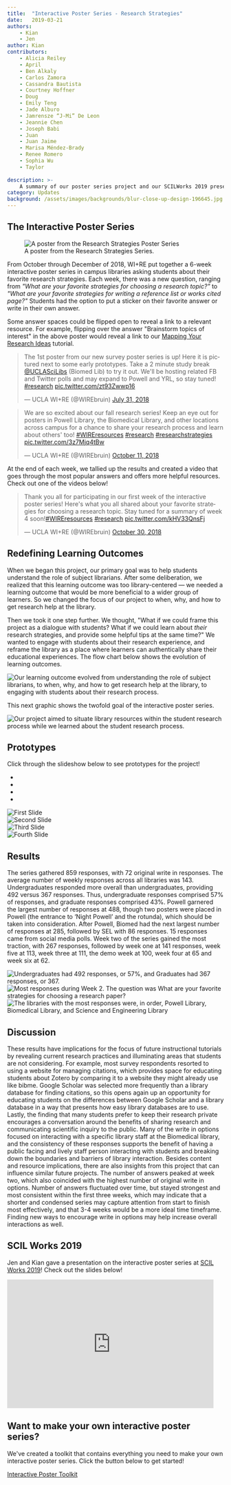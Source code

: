 ```yaml
---
title:  "Interactive Poster Series - Research Strategies"
date:   2019-03-21
authors:
    - Kian
    - Jen
author: Kian
contributors:
    - Alicia Reiley
    - April
    - Ben Alkaly
    - Carlos Zamora
    - Cassandra Bautista
    - Courtney Hoffner
    - Doug
    - Emily Teng
    - Jade Alburo
    - Jamrensze “J-Mi” De Leon
    - Jeannie Chen
    - Joseph Babi
    - Juan
    - Juan Jaime
    - Marisa Méndez-Brady
    - Renee Romero
    - Sophia Wu
    - Taylor
    
description: >-
    A summary of our poster series project and our SCILWorks 2019 presentation!
category: Updates
background: /assets/images/backgrounds/blur-close-up-design-196645.jpg
---
```


## The Interactive Poster Series

<figure class="figure border border-primary shadow mt-3">
  <img src="{{ '/assets/images/poster-1.jpg' | relative_url }}" class="figure-img img-fluid rounded" alt="A poster from the Research Strategies Poster Series">
  <figcaption class="figure-caption text-right">A poster from the Research Strategies Series.</figcaption>
</figure>

From October through December of 2018, WI+RE put together a 6-week interactive poster series in campus libraries asking students about their favorite research strategies. Each week, there was a new question, ranging from _"What are your favorite strategies for choosing a research topic?"_ to _"What are your favorite strategies for writing a reference list or works cited page?"_ Students had the option to put a sticker on their favorite answer or write in their own answer. 

Some answer spaces could be flipped open to reveal a link to a relevant resource. For example, flipping over the answer "Brainstorm topics of interest" in the above poster would reveal a link to our [Mapping Your Research Ideas](https://uclalibrary.github.io/research-tips/questions/) tutorial.

<div class="container">
  <div class="row">
    <div class="col-md-6">
        <blockquote class="twitter-tweet" data-lang="en"><p lang="en" dir="ltr">The 1st poster from our new survey poster series is up! Here it is pictured next to some early prototypes. Take a 2 minute study break <a href="https://twitter.com/UCLASciLibs?ref_src=twsrc%5Etfw">@UCLASciLibs</a> (Biomed Lib) to try it out. We&#39;ll be hosting related FB and Twitter polls and may expand to Powell and YRL, so stay tuned! <a href="https://twitter.com/hashtag/research?src=hash&amp;ref_src=twsrc%5Etfw">#research</a> <a href="https://t.co/zt93Zwwp16">pic.twitter.com/zt93Zwwp16</a></p>&mdash; UCLA WI+RE (@WIREbruin) <a href="https://twitter.com/WIREbruin/status/1024379653807464448?ref_src=twsrc%5Etfw">July 31, 2018</a></blockquote>
        <script async src="https://platform.twitter.com/widgets.js" charset="utf-8"></script>
    </div>
    <div class="col-md-6">
        <blockquote class="twitter-tweet" data-lang="en"><p lang="en" dir="ltr">We are so excited about our fall research series! Keep an eye out for posters in Powell Library, the Biomedical Library, and other locations across campus for a chance to share your research process and learn about others&#39; too! <a href="https://twitter.com/hashtag/WIREresources?src=hash&amp;ref_src=twsrc%5Etfw">#WIREresources</a> <a href="https://twitter.com/hashtag/research?src=hash&amp;ref_src=twsrc%5Etfw">#research</a> <a href="https://twitter.com/hashtag/researchstrategies?src=hash&amp;ref_src=twsrc%5Etfw">#researchstrategies</a> <a href="https://t.co/3z7Mjq4tBw">pic.twitter.com/3z7Mjq4tBw</a></p>&mdash; UCLA WI+RE (@WIREbruin) <a href="https://twitter.com/WIREbruin/status/1050501748777934848?ref_src=twsrc%5Etfw">October 11, 2018</a></blockquote>
        <script async src="https://platform.twitter.com/widgets.js" charset="utf-8"></script>
    </div>
  </div>
</div>

At the end of each week, we tallied up the results and created a video that goes through the most popular answers and offers more helpful resources. Check out one of the videos below!

<blockquote class="twitter-tweet tw-align-center" data-lang="en"><p lang="en" dir="ltr">Thank you all for participating in our first week of the interactive poster series! Here&#39;s what you all shared about your favorite strategies for choosing a research topic. Stay tuned for a summary of week 4 soon!<a href="https://twitter.com/hashtag/WIREresources?src=hash&amp;ref_src=twsrc%5Etfw">#WIREresources</a> <a href="https://twitter.com/hashtag/research?src=hash&amp;ref_src=twsrc%5Etfw">#research</a> <a href="https://t.co/kHV33QnsFj">pic.twitter.com/kHV33QnsFj</a></p>&mdash; UCLA WI+RE (@WIREbruin) <a href="https://twitter.com/WIREbruin/status/1057364574695878656?ref_src=twsrc%5Etfw">October 30, 2018</a></blockquote>
<script async src="https://platform.twitter.com/widgets.js" charset="utf-8"></script>

<h2 class="mt-5">Redefining Learning Outcomes</h2>

When we began this project, our primary goal was to help students understand the role of subject librarians. After some deliberation, we realized that this learning outcome was too library-centered — we needed a learning outcome that would be more beneficial to a wider group of learners. So we changed the focus of our project to when, why, and how to get research help at the library.

Then we took it one step further. We thought, "What if we could frame this project as a dialogue with students? What if we could learn about _their_ research strategies, and provide some helpful tips at the same time?" We wanted to engage with students about their research experience, and reframe the library as a place where learners can authentically share their educational experiences. The flow chart below shows the evolution of learning outcomes.

<img src="{{ '/assets/images/poster-learning-outcomes.png' | relative_url }}" class="img-fluid mt-2" alt="Our learning outcome evolved from understanding the role of subject librarians, to when, why, and how to get research help at the library, to engaging with students about their research process.">

This next graphic shows the twofold goal of the interactive poster series.

<img src="{{ '/assets/images/poster-challenge.png' | relative_url }}" class="img-fluid mt-2" alt="Our project aimed to situate library resources within the student research process while we learned about the student research process.">

## Prototypes

Click through the slideshow below to see prototypes for the project!

<!--How do I make the carousel responsive?"-->

<div id="demo" class="carousel slide shadow" data-ride="carousel">
  <ul class="carousel-indicators">
    <li data-target="#carouselExampleIndicators" data-slide-to="0" class="active"></li>
    <li data-target="#carouselExampleIndicators" data-slide-to="1"></li>
    <li data-target="#carouselExampleIndicators" data-slide-to="2"></li>
    <li data-target="#carouselExampleIndicators" data-slide-to="3"></li>
  </ul>
  
  <!--slideshow-->
  <div class="carousel-inner">
    <div class="carousel-item active">
      <img src="{{ '/assets/images/poster-prototype-1.png' | relative_url }}" class="d-block w-100 img-fluid" alt="First Slide">
    </div>
    <div class="carousel-item">
      <img src="{{ '/assets/images/poster-prototype-2.png' | relative_url }}" class="d-block img-fluid" alt="Second Slide">
    </div>
    <div class="carousel-item">
      <img src="{{ '/assets/images/poster-prototype-3.png' | relative_url }}" class="d-block w-100" alt="Third Slide">
    </div>
    <div class="carousel-item">
      <img src="{{ '/assets/images/poster-prototype-4.png' | relative_url }}" class="d-block img-fluid" alt="Fourth Slide">
    </div>
  </div>
  
  <!--controls-->
  <a class="carousel-control-prev" href="#demo" data-slide="prev">
    <span class="carousel-control-prev-icon"></span>
  </a>
  <a class="carousel-control-next" href="#demo" data-slide="next">
    <span class="carousel-control-next-icon"></span>
  </a>
  
</div>

<h2 class="mt-5">Results</h2>

<div class="container mb-3">
  <div class="row align-items-center">
    <div class="col-xl-7">
      <p>The series gathered 859 responses, with 72 original write in responses. The average number of weekly responses across all libraries was 143. Undergraduates responded more overall than undergraduates, providing 492 versus 367 responses. Thus, undergraduate responses comprised 57% of responses, and graduate responses comprised 43%. Powell garnered the largest number of responses at 488, though two posters were placed in Powell (the entrance to ‘Night Powell’ and the rotunda), which should be taken into consideration. After Powell, Biomed had the next largest number of responses at 285, followed by SEL with 86 responses. 15 responses came from social media polls. Week two of the series gained the most traction, with 267 responses, followed by week one at 141 responses, week five at 113, week three at 111, the demo week at 100, week four at 65 and week six at 62.</p>
    </div>
    <div class="col-xl-5">
        <div class="container">
            <div class="row">
                <div class="col-lg-6 col-xl-12 col-12"><img src="{{ '/assets/images/poster-responses-1.png' | relative_url }}" class="img-fluid mt-2" alt="Undergraduates had 492 responses, or 57%, and Graduates had 367 responses, or 367."></div>
                <div class="col-lg-6 col-xl-12 col-12"><img src="{{ '/assets/images/poster-responses-2.png' | relative_url }}" class="img-fluid mt-2" alt="Most responses during Week 2. The question was What are your favorite strategies for choosing a research paper?"></div>
            </div>
            <div class="row justify-content-center">
                <div class="col-lg-6 col-xl-12 col-12">
                <img src="{{ '/assets/images/poster-responses-3.png' | relative_url }}" class="img-fluid mt-2" alt="The libraries with the most responses were, in order, Powell Library, Biomedical Library, and Science and Engineering Library">
                </div>
            </div>
        </div>
      </div>
    </div>
</div>

## Discussion

These results have implications for the focus of future instructional tutorials by revealing current research practices and illuminating areas that students are not considering. For example, most survey respondents resorted to using a website for managing citations, which provides space for educating students about Zotero by comparing it to a website they might already use like bibme. Google Scholar was selected more frequently than a library database for finding citations, so this opens again up an opportunity for educating students on the differences between Google Scholar and a library database in a way that presents how easy library databases are to use. Lastly, the finding that many students prefer to keep their research private encourages a conversation around the benefits of sharing research and communicating scientific inquiry to the public. Many of the write in options focused on interacting with a specific library staff at the Biomedical library, and the consistency of these responses supports the benefit of having a public facing and lively staff person interacting with students and breaking down the boundaries and barriers of library interaction. Besides content and resource implications, there are also insights from this project that can influence similar future projects. The number of answers peaked at week two, which also coincided with the highest number of original write in options. Number of answers fluctuated over time, but stayed strongest and most consistent within the first three weeks, which may indicate that a shorter and condensed series may capture attention from start to finish most effectively, and that 3-4 weeks would be a more ideal time timeframe. Finding new ways to encourage write in options may help increase overall interactions as well.

## SCIL Works 2019

Jen and Kian gave a presentation on the interactive poster series at [SCIL Works 2019](http://www.carl-acrl.org/ig/scil/scilworks/2019/)! Check out the slides below!

<div class="text-center pb-4">
    <iframe src="https://docs.google.com/presentation/d/e/2PACX-1vSAUfFDSJazCbxpU3K74Ub0IVUAegwXpeP20lNmrEScCwV76lmDMgLTYVELY6YmGPq4Epjd9Ro7MHlN/embed?start=false&loop=false&delayms=3000" frameborder="0" width="480" height="299" allowfullscreen="true" mozallowfullscreen="true" webkitallowfullscreen="true" class="tw-align-center"></iframe>
</div>

## Want to make your own interactive poster series?

We've created a toolkit that contains everything you need to make your own interactive poster series. Click the button below to get started!

<div class="text-center">
    <a href="https://ucla.box.com/v/SCILWorks2019Toolkit
" class="btn btn-primary">Interactive Poster Toolkit <i class="fas fa-external-link-alt" aria-hidden="true"></i></a>
</div>